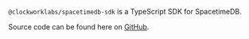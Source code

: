`@clockworklabs/spacetimedb-sdk` is a TypeScript SDK for SpacetimeDB.

Source code can be found here on [GitHub](https://github.com/clockworklabs/SpacetimeDB/blob/master/sdks/typescript/packages/sdk).
